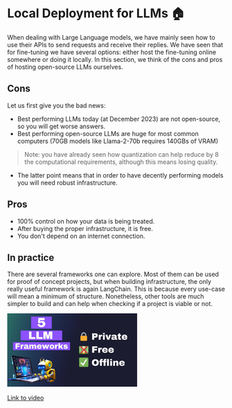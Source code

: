 # Local Deployment for LLMs 🏠

When dealing with Large Language models, we have mainly seen how to use their APIs to send requests and receive their replies. We have seen that for fine-tuning we have several options: either host the fine-tuning online somewhere or doing it locally. In this section, we think of the cons and pros of hosting open-source LLMs ourselves.

## Cons
Let us first give you the bad news:

- Best performing LLMs today (at December 2023) are not open-source, so you will get worse answers.
- Best performing open-source LLMs are huge for most common computers (70GB models like Llama-2-70b requires 140GBs of VRAM)
> Note: you have already seen how quantization can help reduce by 8 the computational requirements, although this means losing quality.
- The latter point means that in order to have decently performing models you will need robust infrastructure.

## Pros
- 100% control on how your data is being treated.
- After buying the proper infrastructure, it is free.
- You don't depend on an internet connection.

## In practice

There are several frameworks one can explore. Most of them can be used for proof of concept projects, but when building infrastructure, the only really useful framework is again LangChain. This is because every use-case will mean a minimum of structure. Nonetheless, other tools are much simpler to build and can help when checking if a project is viable or not. 

<img src="../images/5WCvGyPpWwghd.jpg" alt="" width="300" height="auto">

[Link to video](https://www.youtube.com/watch?v=5WCvGyPpWwg)
